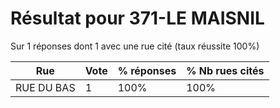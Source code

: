 # Résultat pour 371-LE MAISNIL

Sur 1 réponses dont 1 avec une rue cité (taux réussite 100%)

| Rue | Vote | % réponses | % Nb rues cités|
|-----|------|------------|----------------|
| RUE DU BAS | 1 | 100% | 100%|
